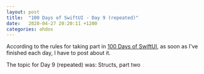 ```yaml
---
layout: post
title:  "100 Days of SwiftUI - Day 9 (repeated)"
date:   2020-04-27 20:20:11 +1200
categories: ohdos
---
```

According to the rules for taking part in [100 Days of SwiftUI](https://www.hackingwithswift.com/100/swiftui), as soon as I've finished each day, I have to post about it.

The topic for Day 9 (repeated) was: Structs, part two
